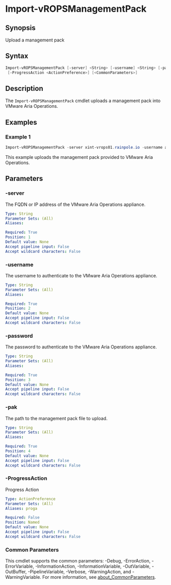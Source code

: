 # Import-vROPSManagementPack

## Synopsis

Upload a management pack

## Syntax

```powershell
Import-vROPSManagementPack [-server] <String> [-username] <String> [-password] <String> [-pak] <String>
 [-ProgressAction <ActionPreference>] [<CommonParameters>]
```

## Description

The `Import-vROPSManagementPack` cmdlet uploads a management pack into VMware Aria Operations.

## Examples

### Example 1

```powershell
Import-vROPSManagementPack -server xint-vrops01.rainpole.io -username admin -password VMw@re1! -pak .\managementPack.pak
```

This example uploads the management pack provided to VMware Aria Operations.

## Parameters

### -server

The FQDN or IP address of the VMware Aria Operations appliance.

```yaml
Type: String
Parameter Sets: (All)
Aliases:

Required: True
Position: 1
Default value: None
Accept pipeline input: False
Accept wildcard characters: False
```

### -username

The username to authenticate to the VMware Aria Operations appliance.

```yaml
Type: String
Parameter Sets: (All)
Aliases:

Required: True
Position: 2
Default value: None
Accept pipeline input: False
Accept wildcard characters: False
```

### -password

The password to authenticate to the VMware Aria Operations appliance.

```yaml
Type: String
Parameter Sets: (All)
Aliases:

Required: True
Position: 3
Default value: None
Accept pipeline input: False
Accept wildcard characters: False
```

### -pak

The path to the management pack file to upload.

```yaml
Type: String
Parameter Sets: (All)
Aliases:

Required: True
Position: 4
Default value: None
Accept pipeline input: False
Accept wildcard characters: False
```

### -ProgressAction

Progress Action

```yaml
Type: ActionPreference
Parameter Sets: (All)
Aliases: proga

Required: False
Position: Named
Default value: None
Accept pipeline input: False
Accept wildcard characters: False
```

### Common Parameters

This cmdlet supports the common parameters: -Debug, -ErrorAction, -ErrorVariable, -InformationAction, -InformationVariable, -OutVariable, -OutBuffer, -PipelineVariable, -Verbose, -WarningAction, and -WarningVariable. For more information, see [about_CommonParameters](http://go.microsoft.com/fwlink/?LinkID=113216).
